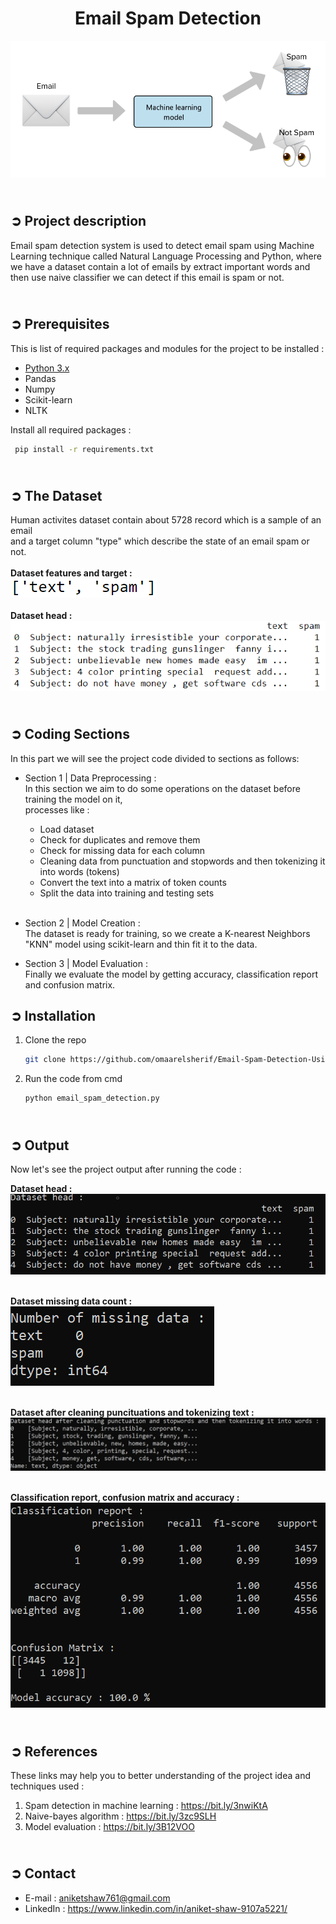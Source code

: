 <!-- PROJECT TITLE -->
<h1 align="center">Email Spam Detection</h1>

<!-- HEADER -->
<p align="center">
  <img src="Images/Email_Spam_Detection_Header.png"/>
</p>

<!-- PROJECT DESCRIPTION -->
## <br>**➲ Project description**
Email spam detection system is used to detect email spam using Machine Learning technique called Natural Language Processing and Python, where we have a dataset contain a lot of emails by extract important words and then use naive classifier we can detect if this email is spam or not.

<!-- PREREQUISTIES -->
## <br>**➲ Prerequisites**
This is list of required packages and modules for the project to be installed :
* <a href="https://www.python.org/downloads/" target="_blank">Python 3.x</a>
* Pandas 
* Numpy
* Scikit-learn
* NLTK

Install all required packages :
 ```sh
  pip install -r requirements.txt
  ```

<!-- THE DATASET -->
## <br>**➲ The Dataset**
Human activites dataset contain about 5728 record which is a sample of an email<br>
and a target column "type" which describe the state of an email spam or not.<br>
<br>**Dataset features and target :**<br>
![](Images/Dataset_Columns.png)<br>
<br>**Dataset head :**<br>
![](Images/Dataset_Head.png)

<!-- CODING SECTIONS -->
## <br>**➲ Coding Sections**
In this part we will see the project code divided to sections as follows:
<br>

- Section 1 | Data Preprocessing :<br>
In this section we aim to do some operations on the dataset before training the model on it,
<br>processes like :
  - Load dataset
  - Check for duplicates and remove them 
  - Check for missing data for each column 
  - Cleaning data from punctuation and stopwords and then tokenizing it into words (tokens)
  - Convert the text into a matrix of token counts
  - Split the data into training and testing sets<br><br>

- Section 2 | Model Creation :<br>
The dataset is ready for training, so we create a K-nearest Neighbors "KNN" model using scikit-learn and thin fit it to the data.<br>

- Section 3 | Model Evaluation :<br>
Finally we evaluate the model by getting accuracy, classification report and confusion matrix.

<!-- INSTALLATION -->
## ➲ Installation
1. Clone the repo
   ```sh
   git clone https://github.com/omaarelsherif/Email-Spam-Detection-Using-Machine-Learning.git
   ```
2. Run the code from cmd
   ```sh
   python email_spam_detection.py
   ```

<!-- OUTPUT -->
## <br>**➲ Output**
Now let's see the project output after running the code :

**Dataset head :**<br>
![](/Images/Output_1_Dataset_Head.png)<br><br>

**Dataset missing data count :**<br>
![](/Images/Output_2_Missing_Data.png)<br><br>

**Dataset after cleaning puncituations and tokenizing text :**<br>
![](/Images/Output_3_Dataset_After_Cleaning_And_Tokenizing.png)<br><br>

**Classification report, confusion matrix and accuracy :**<br>
![](/Images/Output_4_Class_report_Acc_Confusion_Matrix.png)<br>

<!-- REFERENCES -->
## <br>**➲ References**
These links may help you to better understanding of the project idea and techniques used :
1. Spam detection in machine learning : https://bit.ly/3nwiKtA
2. Naive-bayes algorithm : https://bit.ly/3zc9SLH
3. Model evaluation : https://bit.ly/3B12VOO

<!-- CONTACT -->
## <br>**➲ Contact**
- E-mail   : aniketshaw761@gmail.com
- LinkedIn : https://www.linkedin.com/in/aniket-shaw-9107a5221/

